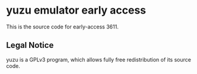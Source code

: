 yuzu emulator early access
=============

This is the source code for early-access 3611.

## Legal Notice

yuzu is a GPLv3 program, which allows fully free redistribution of its source code.